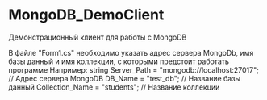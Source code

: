 # MongoDB_DemoClient
Демонстрационный клиент для работы с MongoDB

В файле "Form1.cs" необходимо указать адрес сервера MongoDb, имя базы данный и имя коллекции, с которыми предстоит работать программе
Например:
string Server_Path = "mongodb://localhost:27017"; // Адрес сервера MongoDB
DB_Name = "test_db"; // Название базы данный
Collection_Name = "students"; // Название коллекции
